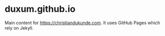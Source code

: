 # duxum.github.io
Main content for https://christiandukunde.com.
It uses GitHub Pages which rely on Jekyll.
